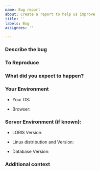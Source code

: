 ```yaml
---
name: Bug report
about: Create a report to help us improve
title: ''
labels: Bug
assignees: ''

---
```


<!-- Before opening a new issue, please search for related issues or duplicates. -->
<!-- For install questions and support for ongoing project, please contact our community listserv: loris-dev [at] bic.mni.mcgill.ca --> 
### Describe the bug
<!-- A clear and concise description of what the bug is -->

### To Reproduce
<!--Steps to reproduce the behavior (attach screenshots if applicable):
    e.g.
1. Go to '...'
2. Click on '....'
3. Scroll down to '....'
4. See error -->

### What did you expect to happen?
<!--A clear and concise description of what you expected to happen. -->

### Your Environment
<!--[e.g. MacOS Catalina, Windows 10 -->
- Your OS: 
<!-- Only Chrome and Firefox are supported. -->
- Browser: 

### Server Environment (if known):
<!-- We only support the most recent release of LORIS.

e.g. 22.0.0-->
- LORIS Version: 
<!-- e.g. Ubuntu 18.04, CentOS 7 -->
- Linux distribution and Version:
<!-- e.g. MySQL 5.7 -->
- Database Version: 

### Additional context
<!-- Any other considerations or nuances we should know about. -->
